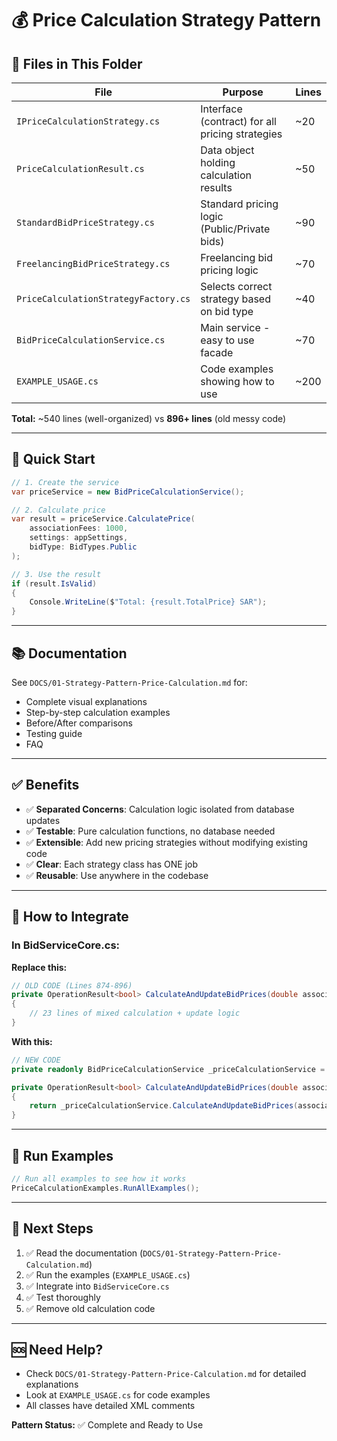 # 💰 Price Calculation Strategy Pattern

## 📁 Files in This Folder

| File | Purpose | Lines |
|------|---------|-------|
| `IPriceCalculationStrategy.cs` | Interface (contract) for all pricing strategies | ~20 |
| `PriceCalculationResult.cs` | Data object holding calculation results | ~50 |
| `StandardBidPriceStrategy.cs` | Standard pricing logic (Public/Private bids) | ~90 |
| `FreelancingBidPriceStrategy.cs` | Freelancing bid pricing logic | ~70 |
| `PriceCalculationStrategyFactory.cs` | Selects correct strategy based on bid type | ~40 |
| `BidPriceCalculationService.cs` | Main service - easy to use facade | ~70 |
| `EXAMPLE_USAGE.cs` | Code examples showing how to use | ~200 |

**Total:** ~540 lines (well-organized) vs **896+ lines** (old messy code)

---

## 🚀 Quick Start

```csharp
// 1. Create the service
var priceService = new BidPriceCalculationService();

// 2. Calculate price
var result = priceService.CalculatePrice(
    associationFees: 1000,
    settings: appSettings,
    bidType: BidTypes.Public
);

// 3. Use the result
if (result.IsValid)
{
    Console.WriteLine($"Total: {result.TotalPrice} SAR");
}
```

---

## 📚 Documentation

See `DOCS/01-Strategy-Pattern-Price-Calculation.md` for:
- Complete visual explanations
- Step-by-step calculation examples
- Before/After comparisons
- Testing guide
- FAQ

---

## ✅ Benefits

- ✅ **Separated Concerns**: Calculation logic isolated from database updates
- ✅ **Testable**: Pure calculation functions, no database needed
- ✅ **Extensible**: Add new pricing strategies without modifying existing code
- ✅ **Clear**: Each strategy class has ONE job
- ✅ **Reusable**: Use anywhere in the codebase

---

## 🔄 How to Integrate

### In BidServiceCore.cs:

**Replace this:**
```csharp
// OLD CODE (Lines 874-896)
private OperationResult<bool> CalculateAndUpdateBidPrices(double association_Fees, ReadOnlyAppGeneralSettings settings, Bid bid)
{
    // 23 lines of mixed calculation + update logic
}
```

**With this:**
```csharp
// NEW CODE
private readonly BidPriceCalculationService _priceCalculationService = new BidPriceCalculationService();

private OperationResult<bool> CalculateAndUpdateBidPrices(double association_Fees, ReadOnlyAppGeneralSettings settings, Bid bid)
{
    return _priceCalculationService.CalculateAndUpdateBidPrices(association_Fees, settings, bid);
}
```

---

## 🧪 Run Examples

```csharp
// Run all examples to see how it works
PriceCalculationExamples.RunAllExamples();
```

---

## 🎯 Next Steps

1. ✅ Read the documentation (`DOCS/01-Strategy-Pattern-Price-Calculation.md`)
2. ✅ Run the examples (`EXAMPLE_USAGE.cs`)
3. ✅ Integrate into `BidServiceCore.cs`
4. ✅ Test thoroughly
5. ✅ Remove old calculation code

---

## 🆘 Need Help?

- Check `DOCS/01-Strategy-Pattern-Price-Calculation.md` for detailed explanations
- Look at `EXAMPLE_USAGE.cs` for code examples
- All classes have detailed XML comments

**Pattern Status:** ✅ Complete and Ready to Use
